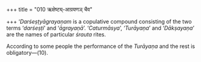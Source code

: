 +++
title = "010 ऋक्षेष्ट्य्-आग्रयणञ् चैव"

+++
‘*Darśeṣṭyāgrayaṇam* is a copulative compound consisting of the two
terms ‘*darśeṣṭi*’ and ‘*āgrayaṇā*’. ‘*Caturmāsya*’, ‘*Turāyaṇa*’ and
‘*Dākṣayaṇa*’ are the names of particular *śrauta* rites.

According to some people the performance of the *Turāyaṇa* and the rest
is obligatory—(10).



